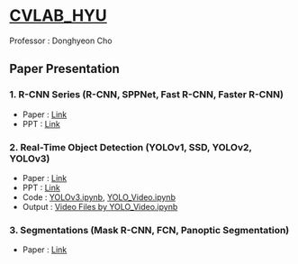 # [CVLAB_HYU](https://sites.google.com/view/hyu-cv)
Professor : Donghyeon Cho

## Paper Presentation

### 1. R-CNN Series (R-CNN, SPPNet, Fast R-CNN, Faster R-CNN)
- Paper : [Link](https://github.com/hjpark83/CVLab/tree/main/Paper%20Presentation/R-CNN%20Series/Paper)
- PPT : [Link](https://github.com/hjpark83/CVLab/tree/main/Paper%20Presentation/R-CNN%20Series/Presentation)

### 2. Real-Time Object Detection (YOLOv1, SSD, YOLOv2, YOLOv3)
- Paper : [Link](https://github.com/hjpark83/CVLab/tree/main/Paper%20Presentation/Real-Time%20Object%20Detection/Paper)
- PPT : [Link](https://github.com/hjpark83/CVLab/tree/main/Paper%20Presentation/Real-Time%20Object%20Detection/Presentation)
- Code : [YOLOv3.ipynb](https://github.com/hjpark83/CVLab/blob/main/Paper%20Presentation/Real-Time%20Object%20Detection/YOLOv3.ipynb), [YOLO_Video.ipynb](https://github.com/hjpark83/CVLab/blob/main/Paper%20Presentation/Real-Time%20Object%20Detection/YOLO_Video.ipynb)
- Output : [Video Files by YOLO_Video.ipynb](https://github.com/hjpark83/CVLab/tree/main/Paper%20Presentation/Real-Time%20Object%20Detection/Video)

### 3. Segmentations (Mask R-CNN, FCN, Panoptic Segmentation)
- Paper : [Link](https://github.com/hjpark83/CVLab/tree/main/Paper%20Presentation/Segmentations/Paper)
